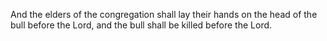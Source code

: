 And the elders of the congregation shall lay their hands on the head of the bull before the Lord, and the bull shall be killed before the Lord.
